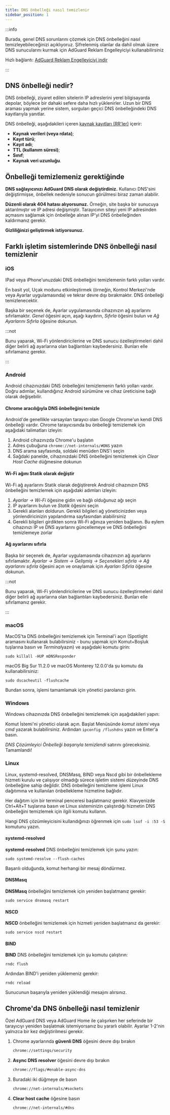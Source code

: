 ```yaml
---
title: DNS önbelleği nasıl temizlenir
sidebar_position: 1
---
```


:::info

Burada, genel DNS sorunlarını çözmek için DNS önbelleğini nasıl temizleyebileceğinizi açıklıyoruz. Şifrelenmiş olanlar da dahil olmak üzere DNS sunucularını kurmak için AdGuard Reklam Engelleyiciyi kullanabilirsiniz

Hızlı bağlantı: [AdGuard Reklam Engelleyiciyi indir](https://agrd.io/download-kb-adblock)

:::

## DNS önbelleği nedir?

DNS önbelleği, ziyaret edilen sitelerin IP adreslerini yerel bilgisayarda depolar, böylece bir dahaki sefere daha hızlı yüklenirler. Uzun bir DNS araması yapmak yerine sistem, sorguları geçici DNS önbelleğindeki DNS kayıtlarıyla yanıtlar.

DNS önbelleği, aşağıdakileri içeren [kaynak kayıtları (RR'ler)](https://en.wikipedia.org/wiki/Domain_Name_System#Resource_records) içerir:

- **Kaynak verileri (veya rdata)**;
- **Kayıt türü**;
- **Kayıt adı**;
- **TTL (kullanım süresi)**;
- **Sınıf**;
- **Kaynak veri uzunluğu**.

## Önbelleği temizlemeniz gerektiğinde

**DNS sağlayıcınızı AdGuard DNS olarak değiştirdiniz.** Kullanıcı DNS'sini değiştirmişse, önbellek nedeniyle sonucun görülmesi biraz zaman alabilir.

**Düzenli olarak 404 hatası alıyorsunuz.** Örneğin, site başka bir sunucuya aktarılmıştır ve IP adresi değişmiştir. Tarayıcının siteyi yeni IP adresinden açmasını sağlamak için önbelleğe alınan IP'yi DNS önbelleğinden kaldırmanız gerekir.

**Gizliliğinizi geliştirmek istiyorsunuz.**

## Farklı işletim sistemlerinde DNS önbelleği nasıl temizlenir

### iOS

IPad veya iPhone'unuzdaki DNS önbelleğini temizlemenin farklı yolları vardır.

En basit yol, Uçak modunu etkinleştirmek (örneğin, Kontrol Merkezi'nde veya Ayarlar uygulamasında) ve tekrar devre dışı bırakmaktır. DNS önbelleği temizlenecektir.

Başka bir seçenek de, Ayarlar uygulamasında cihazınızın ağ ayarlarını sıfırlamaktır. *Genel* öğesini açın, aşağı kaydırın, *Sıfırla* öğesini bulun ve *Ağ Ayarlarını Sıfırla* öğesine dokunun.

:::not

Bunu yaparak, Wi-Fi yönlendiricilerine ve DNS sunucu özelleştirmeleri dahil diğer belirli ağ ayarlarına olan bağlantıları kaybedersiniz. Bunları elle sıfırlamanız gerekir.

:::

### Android

Android cihazınızdaki DNS önbelleğini temizlemenin farklı yolları vardır. Doğru adımlar, kullandığınız Android sürümüne ve cihaz üreticisine bağlı olarak değişebilir.

#### Chrome aracılığıyla DNS önbelleğini temizle

Android'de genellikle varsayılan tarayıcı olan Google Chrome'un kendi DNS önbelleği vardır. Chrome tarayıcısında bu önbelleği temizlemek için aşağıdaki talimatları izleyin:

1. Android cihazınızda Chrome'u başlatın
1. Adres çubuğuna `chrome://net-internals/#DNS` yazın
1. DNS arama sayfasında, soldaki menüden DNS'i seçin
1. Sağdaki panelde, cihazınızdaki DNS önbelleğini temizlemek için *Clear Host Cache* düğmesine dokunun

#### Wi-Fi ağını Statik olarak değiştir

Wi-Fi ağ ayarlarını Statik olarak değiştirerek Android cihazınızın DNS önbelleğini temizlemek için aşağıdaki adımları izleyin:

1. *Ayarlar → Wi-Fi* öğesine gidin ve bağlı olduğunuz ağı seçin
1. IP ayarlarını bulun ve *Statik* öğesini seçin
1. Gerekli alanları doldurun. Gerekli bilgileri ağ yöneticinizden veya yönlendiricinizin yapılandırma sayfasından alabilirsiniz
1. Gerekli bilgileri girdikten sonra Wi-Fi ağınıza yeniden bağlanın. Bu eylem cihazınızı IP ve DNS ayarlarını güncellemeye ve DNS önbelleğini temizlemeye zorlar

#### Ağ ayarlarını sıfırla

Başka bir seçenek de, Ayarlar uygulamasında cihazınızın ağ ayarlarını sıfırlamaktır. *Ayarlar → Sistem → Gelişmiş → Seçenekleri sıfırla → Ağ ayarlarını sıfırla* öğesini açın ve onaylamak için *Ayarları Sıfırla* öğesine dokunun.

:::not

Bunu yaparak, Wi-Fi yönlendiricilerine ve DNS sunucu özelleştirmeleri dahil diğer belirli ağ ayarlarına olan bağlantıları kaybedersiniz. Bunları elle sıfırlamanız gerekir.

:::

### macOS

MacOS'ta DNS önbelleğini temizlemek için Terminal'i açın (Spotlight aramasını kullanarak bulabilirsiniz - bunu yapmak için Komut+Boşluk tuşlarına basın ve *Terminal*yazın) ve aşağıdaki komutu girin:

`sudo killall -HUP mDNSResponder`

macOS Big Sur 11.2.0 ve macOS Monterey 12.0.0'da şu komutu da kullanabilirsiniz:

`sudo dscacheutil -flushcache`

Bundan sonra, işlemi tamamlamak için yönetici parolanızı girin.

### Windows

Windows cihazınızda DNS önbelleğini temizlemek için aşağıdakileri yapın:

Komut İstemi'ni yönetici olarak açın. Başlat Menüsünde *komut istemi* veya *cmd* yazarak bulabilirsiniz. Ardından `ipconfig /flushdns` yazın ve Enter'a basın.

*DNS Çözümleyici Önbelleği başarıyla temizlendi* satırını göreceksiniz. Tamamlandı!

### Linux

Linux, systemd-resolved, DNSMasq, BIND veya Nscd gibi bir önbellekleme hizmeti kurulu ve çalışıyor olmadığı sürece işletim sistemi düzeyinde DNS önbelleğine sahip değildir. DNS önbelleğini temizleme işlemi Linux dağıtımına ve kullanılan önbellekleme hizmetine bağlıdır.

Her dağıtım için bir terminal penceresi başlatmanız gerekir. Klavyenizde Ctrl+Alt+T tuşlarına basın ve Linux sisteminizin çalıştırdığı hizmetin DNS önbelleğini temizlemek için ilgili komutu kullanın.

Hangi DNS çözümleyicisini kullandığınızı öğrenmek için `sudo lsof -i :53 -S` komutunu yazın.

#### systemd-resolved

**systemd-resolved** DNS önbelleğini temizlemek için şunu yazın:

`sudo systemd-resolve --flush-caches`

Başarılı olduğunda, komut herhangi bir mesaj döndürmez.

#### DNSMasq

**DNSMasq** önbelleğini temizlemek için yeniden başlatmanız gerekir:

`sudo service dnsmasq restart`

#### NSCD

**NSCD** önbelleğini temizlemek için hizmeti yeniden başlatmanız da gerekir:

`sudo service nscd restart`

#### BIND

**BIND** DNS önbelleğini temizlemek için şu komutu çalıştırın:

`rndc flush`

Ardından BIND'i yeniden yüklemeniz gerekir:

`rndc reload`

Sunucunun başarıyla yeniden yüklendiği mesajını alırsınız.

## Chrome'da DNS önbelleği nasıl temizlenir

Özel AdGuard DNS veya AdGuard Home ile çalışırken her seferinde bir tarayıcıyı yeniden başlatmak istemiyorsanız bu yararlı olabilir. Ayarlar 1-2'nin yalnızca bir kez değiştirilmesi gerekir.

1. Chrome ayarlarında **güvenli DNS** öğesini devre dışı bırakın

    ```bash
    chrome://settings/security
    ```

1. **Async DNS resolver** öğesini devre dışı bırakın

    ```bash
    chrome://flags/#enable-async-dns
    ```

1. Buradaki iki düğmeye de basın

    ```bash
    chrome://net-internals/#sockets
    ```

1. **Clear host cache** öğesine basın

    ```bash
    chrome://net-internals/#dns
    ```
